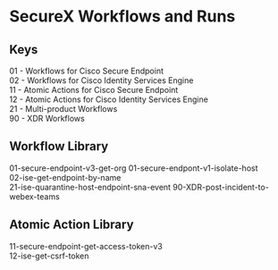 # SecureX Workflows and Runs

## Keys
01 - Workflows for Cisco Secure Endpoint   
02 - Workflows for Cisco Identity Services Engine   
11 - Atomic Actions for Cisco Secure Endpoint   
12 - Atomic Actions for Cisco Identity Services Engine    
21 - Multi-product Workflows    
90 - XDR Workflows

## Workflow Library 
01-secure-endpoint-v3-get-org
01-secure-endpont-v1-isolate-host   
02-ise-get-endpoint-by-name     
21-ise-quarantine-host-endpoint-sna-event
90-XDR-post-incident-to-webex-teams

## Atomic Action Library
11-secure-endpoint-get-access-token-v3     
12-ise-get-csrf-token
